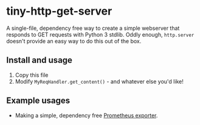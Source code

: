
# tiny-http-get-server

A single-file, dependency free way to create a simple webserver that responds to
GET requests with Python 3 stdlib. Oddly enough, `http.server` doesn't provide an
easy way to do this out of the box.

## Install and usage

1. Copy this file
2. Modify `MyReqHandler.get_content()` - and whatever else you'd like!

## Example usages

- Making a simple, dependency free [Prometheus
  exporter](https://github.com/prometheus/docs/blob/main/content/docs/instrumenting/exposition_formats.md).
